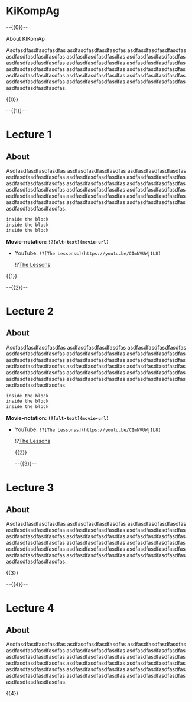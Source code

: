 
# KiKompAg

   --{{0}}--

About KIKomAp

Asdfasdfasdfasdfasdfas asdfasdfasdfasdfasdfas asdfasdfasdfasdfasdfas asdfasdfasdfasdfasdfas asdfasdfasdfasdfasdfas
asdfasdfasdfasdfasdfas asdfasdfasdfasdfasdfas asdfasdfasdfasdfasdfas asdfasdfasdfasdfasdfas asdfasdfasdfasdfasdfas
asdfasdfasdfasdfasdfas asdfasdfasdfasdfasdfas asdfasdfasdfasdfasdfas asdfasdfasdfasdfasdfas asdfasdfasdfasdfasdfas
asdfasdfasdfasdfasdfas asdfasdfasdfasdfasdfas asdfasdfasdfasdfasdfas asdfasdfasdfasdfasdfas.

{{0}}
  
--{{1}}--
  
# Lecture 1

## About
Asdfasdfasdfasdfasdfas asdfasdfasdfasdfasdfas asdfasdfasdfasdfasdfas asdfasdfasdfasdfasdfas asdfasdfasdfasdfasdfas
asdfasdfasdfasdfasdfas asdfasdfasdfasdfasdfas asdfasdfasdfasdfasdfas asdfasdfasdfasdfasdfas asdfasdfasdfasdfasdfas
asdfasdfasdfasdfasdfas asdfasdfasdfasdfasdfas asdfasdfasdfasdfasdfas asdfasdfasdfasdfasdfas asdfasdfasdfasdfasdfas
asdfasdfasdfasdfasdfas asdfasdfasdfasdfasdfas asdfasdfasdfasdfasdfas asdfasdfasdfasdfasdfas.

``` markdown
inside the block
inside the block
inside the block
```


  **Movie-notation: `!?[alt-text](movie-url)`**

- YouTube: `!?[The Lessonss](https://youtu.be/CImNVUWj1L8)`

  !?[The Lessons](https://youtu.be/CImNVUWj1L8)

{{1}}

--{{2}}--

# Lecture 2
   
## About
Asdfasdfasdfasdfasdfas asdfasdfasdfasdfasdfas asdfasdfasdfasdfasdfas asdfasdfasdfasdfasdfas asdfasdfasdfasdfasdfas
asdfasdfasdfasdfasdfas asdfasdfasdfasdfasdfas asdfasdfasdfasdfasdfas asdfasdfasdfasdfasdfas asdfasdfasdfasdfasdfas
asdfasdfasdfasdfasdfas asdfasdfasdfasdfasdfas asdfasdfasdfasdfasdfas asdfasdfasdfasdfasdfas asdfasdfasdfasdfasdfas
asdfasdfasdfasdfasdfas asdfasdfasdfasdfasdfas asdfasdfasdfasdfasdfas asdfasdfasdfasdfasdfas.


``` markdown
inside the block
inside the block
inside the block
```

**Movie-notation: `!?[alt-text](movie-url)`**

- YouTube: `!?[The Lessonss](https://youtu.be/CImNVUWj1L8)`

  !?[The Lessons](https://youtu.be/CImNVUWj1L8)

   {{2}}
   
   --{{3}}--


# Lecture 3
   
## About
Asdfasdfasdfasdfasdfas asdfasdfasdfasdfasdfas asdfasdfasdfasdfasdfas asdfasdfasdfasdfasdfas asdfasdfasdfasdfasdfas
asdfasdfasdfasdfasdfas asdfasdfasdfasdfasdfas asdfasdfasdfasdfasdfas asdfasdfasdfasdfasdfas asdfasdfasdfasdfasdfas
asdfasdfasdfasdfasdfas asdfasdfasdfasdfasdfas asdfasdfasdfasdfasdfas asdfasdfasdfasdfasdfas asdfasdfasdfasdfasdfas
asdfasdfasdfasdfasdfas asdfasdfasdfasdfasdfas asdfasdfasdfasdfasdfas asdfasdfasdfasdfasdfas.



{{3}}

--{{4}}--


   
# Lecture 4
   
## About
Asdfasdfasdfasdfasdfas asdfasdfasdfasdfasdfas asdfasdfasdfasdfasdfas asdfasdfasdfasdfasdfas asdfasdfasdfasdfasdfas
asdfasdfasdfasdfasdfas asdfasdfasdfasdfasdfas asdfasdfasdfasdfasdfas asdfasdfasdfasdfasdfas asdfasdfasdfasdfasdfas
asdfasdfasdfasdfasdfas asdfasdfasdfasdfasdfas asdfasdfasdfasdfasdfas asdfasdfasdfasdfasdfas asdfasdfasdfasdfasdfas
asdfasdfasdfasdfasdfas asdfasdfasdfasdfasdfas asdfasdfasdfasdfasdfas asdfasdfasdfasdfasdfas.



   {{4}}



